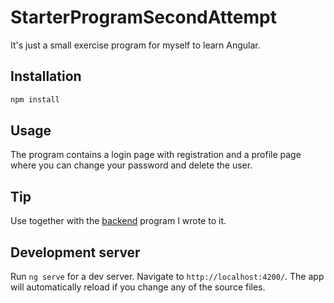# StarterProgramSecondAttempt

It's just a small exercise program for myself to learn Angular.

## Installation

```bash
npm install
```

## Usage
The program contains a login page with registration and a profile page where you can change your password and delete the user.


## Tip
Use together with the [backend](https://github.com/mflora/starter-program-second-attempt-nest) program I wrote to it.


## Development server

Run `ng serve` for a dev server. Navigate to `http://localhost:4200/`. The app will automatically reload if you change any of the source files.
